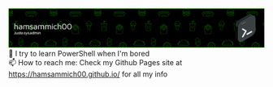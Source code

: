 ## 
![Header](./hamsammich00-header.png)  
🔭 I try to learn PowerShell when I'm bored  
📫 How to reach me: Check my Github Pages site at https://hamsammich00.github.io/ for all my info
<!--
**hamsammich00/hamsammich00** is a ✨ _special_ ✨ repository because its `README.md` (this file) appears on your GitHub profile.

Here are some ideas to get you started:

- 🔭 I’m currently working on ...
- 🌱 I’m currently learning ...
- 👯 I’m looking to collaborate on ...
- 🤔 I’m looking for help with ...
- 💬 Ask me about ...
- 📫 How to reach me: ...
- 😄 Pronouns: ...
- ⚡ Fun fact: ...
-->
